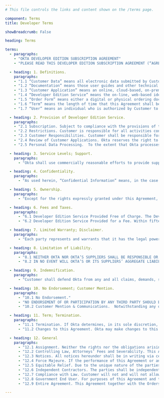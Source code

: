 ```yaml
---
# This file controls the links and content shown on the /terms page.

component: Terms
title: Developer Terms

showBreadcrumb: False

heading: Terms

terms:
  - paragraphs:
    - "OKTA DEVELOPER EDITION SUBSCRIPTION AGREEMENT"
    - "PLEASE READ THIS DEVELOPER EDITION SUBSCRIPTION AGREEMENT (“AGREEMENT”) CAREFULLY BEFORE USING THE DEVELOPER EDITION SERVICE OFFERED BY OKTA, INC. (“OKTA”). THE TERMS OF THIS AGREEMENT GOVERN YOUR USE OF OKTA’S DEVELOPER EDITION SERVICE. IF YOU DO NOT AGREE TO THESE TERMS, DO NOT USE OKTA’S DEVELOPER EDITION SERVICE. BY ACCEPTING THESE TERMS BELOW, BY USING OKTA’S DEVELOPER EDITION SERVICE IN ANY MANNER, OR BY AGREEING TO AN ORDER FORM, YOU AND THE ENTITY YOU REPRESENT (“CUSTOMER”) AGREE THAT YOU HAVE READ AND AGREE TO BE BOUND BY THE TERMS AND CONDITIONS OF THIS AGREEMENT TO THE EXCLUSION OF ALL OTHER TERMS. IF YOU DO NOT HAVE SUCH AUTHORITY, OR IF YOU DO NOT AGREE WITH THESE TERMS AND CONDITIONS, YOU MUST NOT ACCEPT THIS AGREEMENT AND MAY NOT USE THE DEVELOPER EDITION SERVICE."

  - heading: 1. Definitions.
    paragraphs:
    - "1.1 “Customer Data” means all electronic data submitted by Customer and Customer’s Users to the Developer Edition Service."
    - "1.2 “Documentation” means those user guides and other technical reference documentation for the Developer Edition Service that Okta makes available to the Okta developer community as updated by Okta from time to time."
    - "1.3 “Customer Application” means an online, cloud-based, on-premise, or mobile application that interoperates with the Developer Edition Service and adds significant new and distinct functionality to the Developer Edition Service. Customer Application shall not be an offering that competes with or replaces the features or functionality of the Developer Edition Service."
    - "1.4 “Developer Edition Service” means the on-line, web-based identity and access management services provided by Okta that Okta designates as developer edition version, and any related materials provided by Okta for Customer’s use as part of the Developer Edition Service, as described in the applicable Documentation. The Developer Edition Service may be made available either at no cost, or for certain fees, as set forth in this Agreement and any applicable Order Form."
    - "1.5 “Order Form” means either a digital or physical ordering document that specifies the applicable Developer Edition Service purchased by Customer under this Agreement that. Unless otherwise set forth in the Order Form, each Order Form’s term shall be 30 days, and each Order Form shall auto-renew unless either party provides written or electronic notification of its intent not to renew."
    - "1.6 “Term” means the length of time that this Agreement shall be in effect, whereby it shall commence on the earlier of (i) the date that Customer accepts these terms or (ii) the date Customer first uses the Developer Edition Service, and shall continue until all User subscriptions granted in accordance with this Agreement have expired or been terminated."
    - "1.7 “User” means an individual who is authorized by Customer to use the Developer Edition Service, and who has been supplied a user identification and password by Customer or by Okta at Customer’s request. “Development Users” are Users who are employees or contractors of Customer who are engaged in development, testing or support of the Customer Application on Customer’s behalf. “End Users” are Users who are employees, consultants, contractors, or agents of Customer’s end customers that have each obtained authorization to use the Customer Application and the Developer Edition Service from Customer for internal production (i.e., non-development) use. All Users shall be bound by obligations and restrictions consistent with, and no less protective of Okta than those set forth in, this Agreement."

  - heading: 2. Provision of Developer Edition Service.
    paragraphs:
    - "2.1 Subscription. Subject to compliance with the provisions of this Agreement and any applicable Order Form, Okta grants to Customer a limited, non-sublicensable, non-exclusive, non-transferable right during the Term (defined in Section 11) (a) to allow its Development Users to access and use the Developer Edition Service in accordance with the Documentation supplied by Okta for the purpose of developing an integration between the Customer Application(s) and the Developer Edition Service, and for testing and supporting such integration; and (b) to provision subscriptions to the Developer Edition Service to End Users for use solely in combination with and as integrated with, the Customer Application(s) and solely for such End Users’ internal business purposes. Customer’s rights in the Developer Edition Service will be limited to those expressly granted in this Section 2, and Okta reserves all other rights, title, and interest therein."
    - "2.2 Restrictions. Customer is responsible for all activities conducted under its and its Users’ logins to access the Developer Edition Service. The following limitations apply to the provisioning rights described in Section 2.1(a): (a) Customer may not appoint downstream provisioning agents or otherwise transfer, sublicense or delegate its rights or obligations hereunder without Okta’s prior written consent; (b) Customer shall comply with all applicable laws in its provisioning and other activities hereunder; (c) Customer may not make any representations or warranties regarding the functionality or performance of the Developer Edition Service other than in accordance with this Agreement; and (d) Customer shall ensure that each customer to which it makes available the Developer Edition Service has entered into a binding and enforceable written agreement governing its use of the Developer Edition Service that is at least as protective of Okta and the Developer Edition Service as those set forth in this Agreement. Customer shall, and shall ensure that its Users shall, use the Developer Edition Service in compliance with applicable law and shall not: (i) copy, rent, sell, lease, distribute, pledge, assign, or otherwise transfer, or encumber rights to the Developer Edition Service, or any part thereof, or use them for the benefit of any third party, or make the Developer Edition Service available to any person or entity other than its Users; (ii) send or store infringing, unlawful or tortious material, or send or store material in violation of third-party privacy or confidentiality rights; (iii) abuse or attack the Developer Edition Service or any of Okta’s systems, intentionally or unintentionally, including, but not limited to sending or storing viruses, worms, time bombs, Trojan horses and other harmful or malicious code, files, scripts, agents or programs; (iv) attempt to gain unauthorized access to, or disrupt the integrity or performance of, the Developer Edition Service or the data contained therein; (v) directly or indirectly modify, copy or create derivative works based on the Developer Edition Service, or any portion thereof; (vi) access the Developer Edition Service or the Documentation for the purpose of building a competitive product or service or copying its features or user interface; (vii) monitor the availability, performance or functionality of the Developer Edition Service or use the Developer Edition Service for purposes of product evaluation, benchmarking or other comparative analysis without Okta’s prior written consent; (viii) permit access to the Developer Edition Service by a competitor of Okta; (ix) directly or indirectly delete, alter, obscure, add to or fail to reproduce in and on the Developer Edition Service the name of Okta and any copyright or other notices appearing in or on the Developer Edition Service or which may be required by Okta at any time; (x) use the Developer Edition Service in any way that may subject the Developer Edition Service to any obligations under any open source software license; or (xi) use any features or functionality that are not expressly made available as part of the Developer Edition Service, even if other features are accessible or available to Customer."
    - "2.3 Customer Responsibilities. Customer shall be responsible for protecting the privacy and legal rights of the End Users of the Customer Application. Customer shall provide legally adequate privacy notices and data protection for its End Users. If End Users provide Customer with user names, passwords, or other login information or personal information, Customer shall provide notice to such End Users that the information will be made available to Okta. If Customer becomes aware of any violation of the terms of Section 2.2 by its User(s), Customer shall immediately terminate such User’s account access."
    - "2.4 Review of Customer Applications. Okta reserves the right to review Customer Applications that Customer has made or intends to make commercially available upon written request from Okta to Customer, and Customer will provide Okta with reasonable access to the Customer Application for such purposes within a reasonable time following such written request."
    - "2.5 Personal Data Processing.  To the extent that Okta processes any Personal Data (as defined in the DPA) contained in Customer Data, on Customer’s behalf, in the provision of the Service, the terms of the data processing addendum at <a href='https://www.okta.com/trustandcompliance'>https://www.okta.com/trustandcompliance</a> (“DPA”) as may be updated by Okta if required by applicable law, which are hereby incorporated by reference, shall apply and the parties agree to comply with such terms. For the purposes of the Standard Contractual Clauses attached to the DPA, when and as applicable, Customer is the data exporter, and Customer's signing of this Agreement, and a signing of an Order Form, shall be treated as signing of the Standard Contractual Clauses and their Appendices."

  - heading: 3. Service Levels; Support.
    paragraphs:
      - "Okta shall use commercially reasonable efforts to provide support for the Developer Edition Service to Customer’s Development Users during the Term, and provide Customer with continued availability of the Developer Edition Service. For both “Free Developer Edition” and “Paid Developer Edition” services, Okta shall provide support via both email and its online forums, and any other mechanism made available by Okta during the term. Okta shall have no obligation to provide support to Customer’s End Users."

  - heading: 4. Confidentiality.
    paragraphs:
      - "As used herein, “Confidential Information” means, in the case of information disclosed by Okta to Customer, the Developer Edition Service, Documentation and any information disclosed in connection with provision of assistance regarding Customer’s use of the Developer Edition Service, and in the case of information disclosed by Customer to Okta, the Customer Data. The party receiving Confidential Information (the “Receiving Party”) shall not disclose or use any Confidential Information of the party disclosing Confidential Information (the “Disclosing Party”) for any purpose outside the scope of this Agreement, except with the Disclosing Party’s prior written permission. Okta may disclose Customer Data to third parties with which it contracts in order to provide the Developer Edition Service to Customer and otherwise perform its obligations under this Agreement. Each party agrees to protect the confidentiality of the Confidential Information of the other party in the same manner that it protects the confidentiality of its own proprietary and confidential information of like kind, but in no event shall either party exercise less than reasonable care in protecting such Confidential Information. If the Receiving Party is compelled by law to disclose Confidential Information of the Disclosing Party, it shall provide the Disclosing Party with prior notice of such compelled disclosure (to the extent legally permitted) and reasonable assistance. The confidentiality obligations set forth in this Section 4 do not apply to information that (i) is or becomes a part of the public domain through no act or omission of the Receiving Party; (ii) was in the Receiving Party’s lawful possession prior to the disclosure and had not been obtained either directly or indirectly from the Disclosing Party; (iii) is lawfully disclosed to the Receiving Party by a third party without restriction on disclosure; or (iv) is independently developed by the Receiving Party without the use of or reference to the Confidential Information of the Disclosing Party."

  - heading: 5. Ownership.
    paragraphs:
      - "Except for the rights expressly granted under this Agreement, as between Okta and Customer, all right, title and interest in and to the Customer Data is owned by Customer. Except for the rights expressly granted under this Agreement, Okta retains all right, title, and interest in and to the Developer Edition Service and all other products, works, and other intellectual property created, used, or provided by Okta for the purposes of this Agreement, and all modifications, improvements and derivative works of the same. Subject to the foregoing, Okta acquires no right, title or interest from Customer or its licensors under this Agreement in or to the Customer Application(s) or any program code created by Customer or by a third party for Customer. Okta shall have the right to host, copy, transmit, display, process and access the Customer Data solely as necessary for Okta to provide the Developer Edition Service in accordance with this Agreement. Okta shall have the right to use any data generated in connection with the Developer Edition Service (for example and without limitation, types of web applications utilized), provided, however, in the event Okta provides such data to third parties, it shall be anonymized and presented in the aggregate so that it cannot be linked specifically to Customer or its User. The foregoing shall not limit in any way Okta’s confidentiality obligations pursuant to Section 4 above. Customer shall, and hereby does, grant Okta a royalty-free, fully paid-up, worldwide, transferable, sublicensable, irrevocable, perpetual license to use, copy, modify, or distribute, including by incorporating into the Developer Edition Service, any suggestions, enhancement requests, recommendations or other feedback provided by Customer or its Users relating to the operation of the Developer Edition Service (collectively “Feedback”). Okta shall have no obligation to incorporate any Feedback into the Developer Edition Service. Customer shall have no obligation to provide any Feedback."

  - heading: 6. Fees and Taxes.
    paragraphs:
      - "6.1 Developer Edition Service Provided Free of Charge. The Developer Edition Service is provided free of charge to Customer up to certain limits specified by Okta at <a href='https://developer.okta.com/pricing'>developer.okta.com/pricing</a> (for example and without limitation, total number of User logins and features offered). Any usage of the Developer Edition Service in excess of the limits specified by Okta (as measured by Okta based upon the Developer Edition Service log files) is subject to fees as set forth at <a href='https://developer.okta.com/pricing'>developer.okta.com/pricing</a> and Section 6.2 below. Okta reserves the right to change its pricing policies for the Developer Edition Service at any time in its sole discretion, including by discontinuing the availability of the Developer Edition Service. Okta will provide Customer with reasonable notice of any such changes."
      - "6.2 Developer Edition Service Provided for a Fee. Within fifteen (15) days of the date Customer’s usage of the Developer Edition Service first exceeds the limits specified by Okta for free use, Customer shall either cease using the Developer Edition Service or enter into an Order Form for purchase of subscriptions to the Developer Edition Service based upon Customer’s good faith estimate of anticipated usage of the Developer Edition Service by its Users. Such subscriptions shall renew automatically for additional periods of one (1) month each unless and until either party provides written notice of termination at least thirty (30) days in advance of the expiration date. Fees for use of the Developer Edition Service (“Fees”) will be invoiced in accordance with any invoicing schedule specified in the applicable Order Form(s). Customer shall pay all invoices within thirty (30) days of date of invoice. Customer agrees that the Developer Edition Service purchased hereunder is neither contingent on the delivery of any future functionality or features nor dependent on any oral or written public comments made by Okta regarding future functionality or features. All subscriptions purchased hereunder are non-cancellable and Fees paid and payable to Okta hereunder are nonrefundable. If Customer fails to pay any amounts due under this Agreement by the due date, Okta will have the right to charge interest at a rate equal to the lesser of one and one-half percent (1.5%) per month or the maximum rate permitted by applicable law until Customer pays all amounts due; provided that Okta will not exercise its right to charge interest if the applicable charges are under reasonable and good faith dispute and Customer is cooperating diligently to resolve the issue. Unless otherwise stated, Fees do not include any local, state, federal or foreign taxes, levies, duties or similar governmental assessments of any nature, including value-added, use or withholding taxes (collectively, “Taxes”). Customer is responsible for paying all Taxes associated with its purchases hereunder (excluding taxes based on Okta’s net income or property), even if such amounts are not listed in the applicable invoice."

  - heading: 7. Limited Warranty; Disclaimer.
    paragraphs:
      - "Each party represents and warrants that it has the legal power to enter into this Agreement. EXCEPT AS PROVIDED IN THE PRECEDING SENTENCE, THE DEVELOPER EDITION SERVICE IS PROVIDED “AS IS,” AND OKTA AND ITS SUPPLIERS HEREBY DISCLAIM ALL (AND HAVE NOT AUTHORIZED ANYONE TO MAKE ANY) WARRANTIES, REPRESENTATIONS, PROMISES, COVENANTS OR UNDERTAKINGS RELATING TO THE DEVELOPER EDITION SERVICE OR OTHER SUBJECT MATTER OF THIS AGREEMENT, EXPRESS OR IMPLIED, INCLUDING BUT NOT LIMITED TO ANY WARRANTIES OF NON-INFRINGEMENT OF THIRD PARTY RIGHTS, TITLE, MERCHANTABILITY AND FITNESS FOR A PARTICULAR PURPOSE. NEITHER OKTA NOR ITS SUPPLIERS MAKE ANY WARRANTY AS TO THE RESULTS THAT MAY BE OBTAINED FROM THE USE OF THE DEVELOPER EDITION SERVICE OR THAT THE DEVELOPER EDITION SERVICE WILL BE ERROR-FREE OR AVAILABLE AT ANY GIVEN TIME."

  - heading: 8. Limitation of Liability.
    paragraphs:
      - "8.1 NEITHER OKTA NOR OKTA’S SUPPLIERS SHALL BE RESPONSIBLE OR LIABLE WITH RESPECT TO ANY SUBJECT MATTER OF THIS AGREEMENT OR TERMS AND CONDITIONS RELATED THERETO UNDER ANY CONTRACT, NEGLIGENCE, STRICT LIABILITY OR OTHER THEORY (A) FOR ERROR OR INTERRUPTION OF USE, LOSS OR INACCURACY OR CORRUPTION OF DATA, INCLUDING CUSTOMER DATA (B) FOR COST OF PROCUREMENT OF SUBSTITUTE GOODS, SERVICES, RIGHTS, OR TECHNOLOGY, (C) FOR ANY LOST PROFITS OR REVENUES, OR FOR ANY INDIRECT, SPECIAL, INCIDENTAL, CONSEQUENTIAL OR PUNITIVE DAMAGES, WHETHER OR NOT THE PARTY HAS BEEN ADVISED OF THE POSSIBILITY OF SUCH DAMAGE. THE FOREGOING DISCLAIMER SHALL NOT APPLY TO THE EXTENT PROHIBITED BY APPLICABLE LAW."
      - "8.2 IN NO EVENT WILL OKTA’S OR ITS SUPPLIERS’ AGGREGATE LIABILITY ARISING OUT OF OR RELATED TO THIS AGREEMENT, WHETHER IN CONTRACT, TORT OR UNDER ANY OTHER THEORY OF LIABILITY, EXCEED THE TOTAL AMOUNTS PAID TO OKTA BY CUSTOMER DURING THE TWELVE (12) MONTH PERIOD IMMEDIATELY PRECEDING THE APPLICABLE CLAIM."

  - heading: 9. Indemnification.
    paragraphs:
      - "Customer shall defend Okta from any and all claims, demands, suits or proceedings (“Claims”) brought against Okta by a third party (including but not limited to Customer’s Users) alleging the Customer Data, the Customer Application, or other materials developed by Customer using the Developer Edition Service (a) infringe or misappropriate a third party’s rights, (to the extent such infringement or misappropriation does not arise from the Developer Edition Service), (b) violate applicable law, or (c) have otherwise harmed a third party.  dvcCustomer will indemnify Okta for all damages and/or costs (including but not limited to, reasonable attorneys’ fees) awarded by a court of competent jurisdiction, or paid to a third party in accordance with a settlement agreement signed by Customer in connection with any such Claims. The indemnification obligations set forth in this Section 9 are Customer’s sole and exclusive obligations, and Okta’s sole and exclusive remedies, with respect to infringement or misappropriation of third party intellectual property rights of any kind. Okta must give Customer: (a) prompt written notice of the Claim, (b) all cooperation and assistance reasonably requested by Customer in the defense of the Claim, at Customer’s sole expense, and (c) sole control over the defense and settlement of the Claim, provided that Okta may participate in the defense of the Claim at its sole expense, and Customer may not, without the prior written consent of Okta, enter into a settlement to the extent such settlement restricts the business or operations of Okta."

  - heading: 10. No Endorsement; Customer Mention.
    paragraphs:
      - "10.1 No Endorsement."
      - "NO ENDORSEMENT OF OR PARTICIPATION BY ANY THIRD PARTY SHOULD BE INFERRED DUE TO ANY REFERENCE TO THAT THIRD PARTY OR INCLUSION OF DATA RELATING TO THAT THIRD PARTY IN CONNECTION WITH THE DEVELOPER EDITION SERVICE. The Developer Edition Service may allow Customer’s Users to interface with a variety of third party software and services obtained separately by Customer or its End Users (“Third Party Services”). Okta is not responsible for the operation or functionality of such Third Party Services or for the operation or functionality of the Customer Application. Any exchange of Customer Data or other information between Customer’s End Users and any Third Party Services are solely between Customer, its End Users, and the applicable third-party provider. While Okta may, in its sole discretion, configure the Developer Edition Service to interoperate with various Third Party Services, (i) Okta cannot and does not guarantee that the Developer Edition Service shall interoperate (or continue to interoperate) with any particular Third Party Service or with the Customer Application, and (ii) Okta’s obligations described in this Agreement shall not extend to any Third Party Services or to the Customer Application or to Customer’s Users."
      - "10.2 Customer Mention & Communications.  Notwithstanding any other term to the contrary, Okta may publicly disclose that Customer is a customer of the Developer Edition Service and may use Customer’s name and logo to identify Customer as an Okta customer, including on Okta’s public website. Any use shall be subject to Okta complying with any written guidelines that Customer may deliver to Okta regarding the use of its name and logo.  By registering for and using the Developer Edition Service under this Agreement, Customer thereby consents to receiving information from Okta about Okta and its products and services, via the contact information that Customer provides to Okta.  Customer may opt-out of any such communications at any time, by providing Okta with notification of your intent to opt-out in accordance with the instructions contained in such communications."

  - heading: 11. Term; Termination.
    paragraphs:
      - "11.1 Termination. If Okta determines, in its sole discretion, that Customer is using the Developer Edition Service in a manner that violates this Agreement or creates an excessive burden or potential adverse impact on Okta’s systems, or the account is fifteen (15) days or more overdue (except with respect to charges then under reasonable and good faith dispute), in addition to any of its other rights or remedies, Okta may, without liability to Okta, immediately suspend Customer’s access to the Developer Edition Service until such breach is cured. Either party may terminate this Agreement by written notice to the other party in the event that such other party materially breaches this Agreement and does not cure such breach within fifteen (15) days of such notice. In addition, Okta may terminate this Agreement with respect to Developer Edition Service provided fee of chargefor its convenience. Upon termination, the rights and licenses granted to Customer hereunder shall terminate immediately. In the event of any termination or expiration of this Agreement, Customer shall have no right to continue to resell the Developer Edition Service, except that Agreement shall continue in full force and effect solely to the extent necessary for the parties to support Continuing Users for the remainder of their then-current subscription terms for the Developer Edition Service, not to exceed one year from the date of termination or expiration of this Agreement, where a “Continuing User” means an end customer in the middle of an unexpired subscription term for the Developer Edition Service at the time of termination of this Agreement. The sections titled “Definitions,” “Restrictions”, “Customer Responsibilities,” “Confidentiality,” “Ownership,” “Fees and Taxes,” “Limited Warranty; Disclaimer,” “Limitation of Liability,” “Indemnification,” “No Endorsement,” “Term; Termination,” and “General” shall survive any termination or expiration of this Agreement."
      - "11.2 Changes to this Agreement. Okta may make changes to this Agreement from time to time upon fifteen (15) days notice. At the conclusion of such fifteen (15) days notice period, such changes will take effect. Customer may reject the changes by terminating Customer’s account and this Agreement upon written notice provided during such fifteen (15) days notice period. Any use of the Developer Edition Service after the date on which the changes take effect shall be deemed acceptance of the updated terms of this Agreement."

  - heading: 12. General
    paragraphs:
      - "12.1 Assignment. Neither the rights nor the obligations arising under this Agreement are assignable or transferable by Customer without Okta’s prior written consent which shall not be unreasonable withheld or delayed, and any such attempted assignment or transfer shall be void and without effect."
      - "12.2 Controlling Law, Attorneys’ Fees and Severability. This Agreement and any disputes arising out of or related hereto shall be governed by and construed in accordance with the laws of the State of California, without giving effect to its conflicts of laws rules or the United Nations Convention on the International Sale of Goods. With respect to all disputes arising out of or related to this Agreement, the parties consent to exclusive jurisdiction and venue in the state and Federal courts located in San Francisco, California. In any action to enforce this Agreement the prevailing party will be entitled to costs and attorneys’ fees. In the event that any of the provisions of this Agreement shall be held by a court or other tribunal of competent jurisdiction to be unenforceable, such provisions shall be limited or eliminated to the minimum extent necessary so that this Agreement shall otherwise remain in full force and effect and enforceable."
      - "12.3 Notices. All notices hereunder shall be in writing via certified mail, return receipt requested or by confirmed fax, and shall be deemed to have been duly given upon (i) personal delivery, (ii) five (5) days after sending, if sent by domestic mail; (iii) seven (7) days after sending, if sent by international mail; (iv) two (2) days after deposit with a recognized courier with next-day delivery instructions; (v) upon confirmation of transmission, if sent by confirmed fax, or (vi) with respect to notices to Customer, one business day after sending to Customer’s email address on record with Okta. Notices to Okta will be addressed to Legal Department, Okta, Inc., 301 Brannan St., San Francisco, CA 94107, Fax: (415) 494-8052."
      - "12.4 Force Majeure. If the performance of this Agreement or any obligation hereunder (other than obligations of payment) is prevented or restricted by reasons beyond the reasonable control of a party or its subcontractors, the party so affected shall be excused from such performance to the extent of such prevention or restriction. Examples include without limitation, (a) changes or clarifications in applicable law, (b) judgments, subpoenas, court orders or the like, (c) electrical, bandwidth, networking, transmission or Internet-related shortages or failures, (d) computer viruses or computer-related attacks, (e) natural disasters or (f) acts of terrorism."
      - "12.5 Equitable Relief. Due to the unique nature of the parties’ Confidential Information disclosed hereunder, there can be no adequate remedy at law for a party’s breach of its obligations hereunder, and any such breach may result in irreparable harm to the non-breaching party. Therefore, upon any such breach or threat thereof, the party alleging breach shall be entitled to seek injunctive and other appropriate equitable relief in addition to any other remedies available to it, without the requirement of posting a bond."
      - "12.6 Independent Contractors. The parties shall be independent contractors under this Agreement, and nothing herein shall constitute either party as the employer, employee, agent, or representative of the other party, or both parties as joint venturers or partners for any purpose."
      - "12.7 Compliance with Law. Customer will not and will not allow any third-party to remove or export from the U.S. or allow the export or re-export of any part of the Developer Edition Service or any direct product thereof: (i) into or to a national or resident of any U.S.-embargoed country (currently Cuba, Iran, North Korea, Sudan, Syria, and Crimea); (ii) to anyone on the U.S. Commerce Department’s Table of Denial Orders or U.S. Treasury Department’s list of Specially Designated Nationals; (iii) to any country to which such export or re-export is restricted or prohibited, or as to which the U.S. government or any agency thereof requires an export license or other governmental approval at the time of export or re-export without first obtaining such license or approval; or (iv) otherwise in violation of any export or import restrictions, laws or regulations of any U.S. or foreign agency or authority. Customer agrees to the foregoing and warrants that it is not located in, under the control of, or a national or resident of any such prohibited country or on any such prohibited party list."
      - "12.8 Government End User. For purposes of this Agreement and to the extent applicable, “commercial computer software” is defined at FAR 2.101. If acquired by or on behalf of a civilian agency, the U.S. Government acquires this commercial computer software and/or commercial computer software documentation and other technical data subject to the terms of the Agreement as specified in 48 C.F.R. 12.212 (Computer Software) and 12.211 (Technical Data) of the Federal Acquisition Regulation (“FAR”) and its successors. If acquired by or on behalf of any agency within the Department of Defense (“DOD”), the U.S. Government acquires this commercial computer software and/or commercial computer software documentation subject to the terms of the Agreement as specified in 48 C.F.R. 227.7202-3 of the DOD FAR Supplement (“DFARS”) and its successors. This U.S. Government End User Section 2(f) is in lieu of, and supersedes, any other FAR, DFARS, or other clause or provision that addresses government rights in computer software or technical data."
      - "12.9 Entire Agreement. This Agreement together with the Orders hereunder constitutes the entire agreement between the parties hereto pertaining to the subject matter hereof, and any and all prior or contemporaneous written or oral agreements existing between the parties hereto and related to the subject matter hereof are expressly canceled. There are no third party beneficiaries to this Agreement. No modification, amendment or waiver of any provision of this Agreement will be effective unless in writing and signed by both parties hereto. Notwithstanding any language to the contrary therein, no terms or conditions stated in a Customer purchase order or in any other Customer order documentation shall be incorporated into or form any part of this Agreement, and all such terms or conditions shall be null and void. Any failure to enforce any provision of this Agreement shall not constitute a waiver thereof or of any other provision."

---
```

